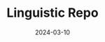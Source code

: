 ---
title: "Linguistic Repo"
description: "This is the FE for an app that can help you practice German. You can paste a text and get a translation for each single word or the whole sentence. The app allows you to import a text file for doing the same."
date: 2024-03-10
layout: layout.html
tags: [projects]
link: "https://github.com/DomenicoSacco94/linguistic-repo"
---